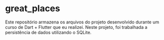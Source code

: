 # great_places
 Este repositório armazena os arquivos do projeto desenvolvido durante um curso de Dart + Flutter que eu realizei. Neste projeto, foi trabalhada a persistência de dados utilizando o SQLite.

